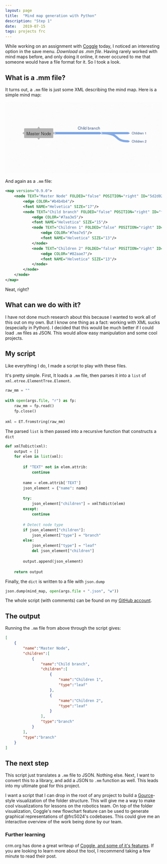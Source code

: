 ```yaml
---
layout: page
title:  "Mind map generation with Python"
description: "Step 1"
date:   2019-07-15
tags: projects frc
---
```


While working on an assignment with [Coggle](https://coggle.it) today, I noticed an interesting option in the save menu. *Download as .mm file*. Having rarely worked with mind maps before, and only doing it online, it never occured to me that someone would have a file format for it. So I took a look.

## What is a .mm file?
It turns out, a `.mm` file is just some XML describing the mind map. Here is a simple mind map:

![Simple Mind Map](/images/posts/mindmap/mindmap-simple.png)

And again as a `.mm` file:

```xml
<map version="0.9.0">
    <node TEXT="Master Node" FOLDED="false" POSITION="right" ID="5d2d02b1a315dd0879f48c1c" X_COGGLE_POSX="0" X_COGGLE_POSY="0">
        <edge COLOR="#b4b4b4"/>
        <font NAME="Helvetica" SIZE="17"/>
        <node TEXT="Child branch" FOLDED="false" POSITION="right" ID="f72704969525d2a0333dd635">
            <edge COLOR="#7aa3e5"/>
            <font NAME="Helvetica" SIZE="15"/>
            <node TEXT="Children 1" FOLDED="false" POSITION="right" ID="c83826af506cae6e55761d5c">
                <edge COLOR="#7ea7e5"/>
                <font NAME="Helvetica" SIZE="13"/>
            </node>
            <node TEXT="Children 2" FOLDED="false" POSITION="right" ID="47723a4d0fb766863f70d204">
                <edge COLOR="#82aae7"/>
                <font NAME="Helvetica" SIZE="13"/>
            </node>
        </node>
    </node>
</map>
```

Neat, right?

## What can we do with it?
I have not done much research about this because I wanted to work all of this out on my own. But I know one thing as a fact: working with XML sucks (especially in Python). I decided that this would be much better if I could load `.mm` files as JSON. This would allow easy manipulation and some cool projects.

## My script
Like everything I do, I made a script to play with these files. 

It's pretty simple. First, It loads a `.mm` file, then parses it into a `list` of `xml.etree.ElementTree.Element`.

```python
raw_mm = ""

with open(args.file, "r") as fp:
    raw_mm = fp.read()
    fp.close()

xml = ET.fromstring(raw_mm)
```

The parsed `list` is then passed into a recursive function that constructs a `dict`

```python
def xmlToDict(xml):
    output = []
    for elem in list(xml):

        if "TEXT" not in elem.attrib:
            continue
        
        name = elem.attrib['TEXT']
        json_element = {"name": name}

        try:            
            json_element["children"] = xmlToDict(elem)
        except:
            continue
        
        # Detect node type
        if json_element["children"]:
            json_element["type"] = "branch"
        else:
            json_element["type"] = "leaf"
            del json_element["children"]
        
        output.append(json_element)
    
    return output
```

Finally, the `dict` is written to a file with `json.dump`

```python
json.dump(mind_map, open(args.file + ".json", "w"))
```

The whole script (with comments) can be found on my [GitHub account](https://gist.github.com/Ewpratten/0d8f7c7371380c9ca8adcfc6502ccf84#file-parser-py).

## The output
Running the `.mm` file from above through the script gives:

```json
[
    {
        "name":"Master Node",
        "children":[
            {
                "name":"Child branch",
                "children":[
                    {
                        "name":"Children 1",
                        "type":"leaf"
                    },
                    {
                        "name":"Children 2",
                        "type":"leaf"
                    }
                ],
                "type":"branch"
            }
        ],
        "type":"branch"
    }
]
```

## The next step
This script just translates a `.mm` file to JSON. Nothing else. Next, I want to convert this to a library, and add a JSON to `.mm` function as well. This leads into my ultimate goal for this project.

I want a script that I can drop in the root of any project to build a [Gource](https://gource.io/)-style visualization of the folder structure. This will give me a way to make cool visualizations for lessons on the robotics team. On top of the folder visualization, Coggle's new flowchart feature can be used to generate graphical representations of @frc5024's codebases. This could give me an interactive overview of the work being done by our team. 

### Further learning
crm.org has done a great writeup of [Coggle, and some of it's features](https://crm.org/news/free-flowin-mind-maps-with-coggle). If you are looking to learn more about the tool, I recommend taking a few minute to read their post.